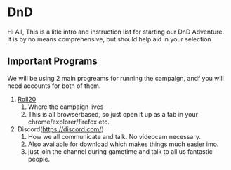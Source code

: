 # DnD

Hi All,
This is a litle intro and instruction list for starting our DnD Adventure.  It is by no means comprehensive, but should help aid in your selection

## Important Programs

We will be using 2 main progreams for running the campaign, andf you will need accounts for both of them. 
1. [Roll20](https://roll20.net/welcome)
    1. Where the campaign lives
    2. This is all browserbased, so just open it up as a tab in your chrome/explorer/firefox etc. 
2. Discord(https://discord.com/)
    1. How we all communicate and talk. No videocam necessary.
    2. Also available for download which makes things much easier imo. 
    3. just join the channel during gametime and talk to all us fantastic people. 
